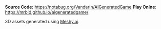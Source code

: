 **Source Code:** https://notabug.org/Vandarin/AIGeneratedGame
**Play Onlne:** https://mrbid.github.io/aigeneratedgame/

3D assets generated using [Meshy.ai](https://Meshy.ai).
